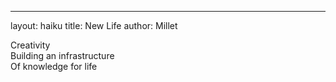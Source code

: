 ---
layout: haiku
title: New Life
author: Millet

Creativity <br>
Building an infrastructure <br>
Of knowledge for life <br>
